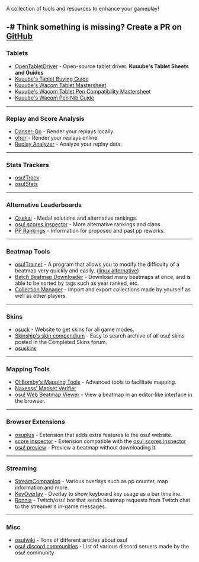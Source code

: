 A collection of tools and resources to enhance your gameplay!

-# Think something is missing? Create a PR on [GitHub](https://github.com/osucord/resources)
---
### Tablets
- [OpenTabletDriver](https://opentabletdriver.net/) - Open-source tablet driver.
**Kuuube's Tablet Sheets and Guides**
 - [Kuuube's Tablet Buying Guide](https://docs.google.com/spreadsheets/d/1DYVfiSpQqdpa4sWWYUALPmliOIuGyKog7B7LJJdmlhE)
 - [Kuuube's Wacom Tablet Mastersheet](https://docs.google.com/spreadsheets/d/125LNzGmidy1gagwYUt12tRhrNdrWFHhWon7kxWY7iWU)
 - [Kuuube's Wacom Tablet Pen Compatibility Mastersheet](https://docs.google.com/spreadsheets/d/1UAFPjGj0ThthPBvOSVVwOm08HW3qWtVoP1iFBwLMyPI)
 - [Kuuube's Wacom Pen Nib Guide](https://kuuube.s-ul.eu/mSDcCpuh)
---
### Replay and Score Analysis
- [Danser-Go](https://github.com/Wieku/danser-go) - Render your replays locally.
- [o!rdr](https://ordr.issou.best/>) - Render your replays online.
- [Replay Analyzer](https://github.com/abstrakt8/rewind) - Analyze your replay data.
---
### Stats Trackers
- [osu!Track](https://ameobea.me/osutrack/)
- [osu!Stats](https://osustats.ppy.sh/)
---
### Alternative Leaderboards
- [Osekai](https://osekai.net/) - Medal solutions and alternative rankings.
- [osu! scores inspector](https://score.kirino.sh/) - More alternative rankings and clans.
- [PP Rankings](https://pp.huismetbenen.nl/rankings/players/master) - Information for proposed and past pp reworks.
---
### Beatmap Tools
- [osu!Trainer](https://github.com/FunOrange/osu-trainer) - A program that allows you to modify the difficulty of a beatmap very quickly and easily. ([linux alternative](<https://github.com/hwsmm/cosutrainer>))
- [Batch Beatmap Downloader](https://github.com/nzbasic/batch-beatmap-downloader) - Download many beatmaps at once, and is able to be sorted by tags such as year ranked, etc.
- [Collection Manager](https://github.com/Piotrekol/CollectionManager) - Import and export collections made by yourself as well as other players.
---
### Skins
- [osuck](https://skins.osuck.net/) - Website to get skins for all game modes.
- [Skinship's skin compendium](https://compendium.skinship.xyz/) - Easy to search archive of all osu! skins posted in the Completed Skins forum.
- [osuskins](https://osuskins.net/)
---
### Mapping Tools
- [OliBomby's Mapping Tools](https://mappingtools.github.io/) - Advanced tools to facilitate mapping.
- [Naxesss' Mapset Verifier](https://github.com/Naxesss/MapsetVerifier)
- [osu! Web Beatmap Viewer](https://preview.tryz.id.vn/) - View a beatmap in an editor-like interface in the browser.
---
### Browser Extensions
- [osuplus](https://osu.ppy.sh/community/forums/topics/408541?n=1) - Extension that adds extra features to the osu! website.
- [score inspector](<https://github.com/darkchii/score-inspector-extension>) - Extension compatible with the [osu! scores inspector](<https://score.kirino.sh/>)
- [osu! preview](https://github.com/JerryZhu99/osu-preview) - Preview a beatmap without downloading it.
---
### Streaming
- [StreamCompanion](https://github.com/Piotrekol/StreamCompanion) - Various overlays such as pp counter, map information and more.
- [KeyOverlay](https://github.com/Blondazz/KeyOverlay) - Overlay to show keyboard key usage as a bar timeline.
- [Ronnia](https://ronnia.me/) - Twitch/osu! bot that sends beatmap requests from Twitch chat to the streamer's in-game messages.
---
### Misc 
- [osu!wiki](https://osu.ppy.sh/wiki/en/Main_page) - Tons of different articles about osu!
- [osu! discord communities](https://osu.ppy.sh/wiki/en/Community/Discord_servers#official-osu!-server) - List of various discord servers made by the osu! community
